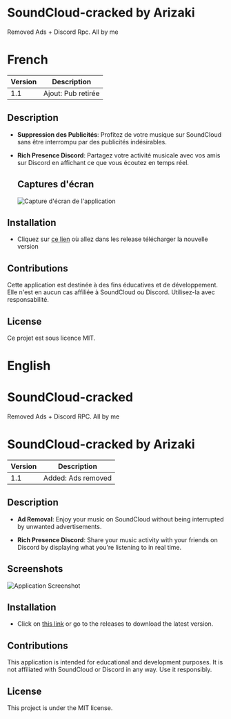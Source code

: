# SoundCloud-cracked by Arizaki
Removed Ads + Discord Rpc. All by me

# French

| Version | Description |
|---------|-------------|
| 1.1   | Ajout: Pub retirée |


## Description

- **Suppression des Publicités**: Profitez de votre musique sur SoundCloud sans être interrompu par des publicités indésirables.

- **Rich Presence Discord**: Partagez votre activité musicale avec vos amis sur Discord en affichant ce que vous écoutez en temps réel.

  ## Captures d'écran

  ![Capture d'écran de l'application](https://cdn.discordapp.com/attachments/820414830543634442/1144279186782044241/image.png)

  
## Installation

- Cliquez sur [ce lien](https://github.com/ArizakiDev/SoundCloud-cracked/releases/download/1.0/soundcloud.By.Arizaki.exe) où allez dans les release télécharger la nouvelle version

  
## Contributions

Cette application est destinée à des fins éducatives et de développement. Elle n'est en aucun cas affiliée à SoundCloud ou Discord. Utilisez-la avec responsabilité.


## License

Ce projet est sous licence MIT.

# English

# SoundCloud-cracked
Removed Ads + Discord RPC. All by me

# SoundCloud-cracked by Arizaki

| Version | Description |
|---------|-------------|
| 1.1     | Added: Ads removed |

## Description

- **Ad Removal**: Enjoy your music on SoundCloud without being interrupted by unwanted advertisements.

- **Rich Presence Discord**: Share your music activity with your friends on Discord by displaying what you're listening to in real time.

## Screenshots

![Application Screenshot](https://cdn.discordapp.com/attachments/820414830543634442/1144279186782044241/image.png)

## Installation

- Click on [this link](https://github.com/ArizakiDev/SoundCloud-cracked/releases/download/1.0/soundcloud.By.Arizaki.exe) or go to the releases to download the latest version.

## Contributions

This application is intended for educational and development purposes. It is not affiliated with SoundCloud or Discord in any way. Use it responsibly.

## License

This project is under the MIT license.
